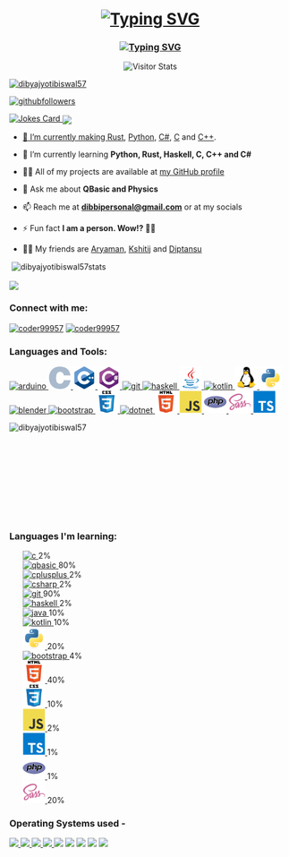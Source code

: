<!DOCTYPE html>
<html lang="en">
<head>
    <meta charset="UTF-8">
    <meta name="viewport" content="width=device-width, initial-scale=1.0">
    <link rel="stylesheet" href="style.css">
    <link rel="icon" href="kalilinux.png">
</head>


<body>
<h1 align="center"><a href="https://git.io/typing-svg"><img src="https://readme-typing-svg.demolab.com?font=Space+Mono&size=30&pause=500&color=387CF7&center=true&vCenter=true&width=570&lines=Hi+%F0%9F%91%8B%2C+I'm+Dibyajyoti+Biswal" alt="Typing SVG" /></a></h1>
<h3 align="center"><a href="https://git.io/typing-svg"><img src="https://readme-typing-svg.demolab.com?font=Space+Mono&size=18&pause=500&color=30A5F7&center=true&vCenter=true&width=600&lines=A+student+who+struggles+with+studies." alt="Typing SVG" /></a></h3>
    <div align="center">
        <img alt="Visitor Stats" 
            src="https://widgetbite.com/stats/DibyajyotiBiswal57"/>  
    </div>

<p align="left"> <a href="https://github.com/ryo-ma/github-profile-trophy"><img src="https://github-profile-trophy.vercel.app/?username=dibyajyotibiswal57&&title=-PullRequest,-Reviews&theme=gitdimmed" alt="dibyajyotibiswal57" /></a> </p>

<p align="left"> <a href="https://github.com/DibyajyotiBiswal57" target="blank"><img src="https://img.shields.io/github/followers/DibyajyotiBiswal57?style=for-the-badge&label=Followers%20on%20GitHub&labelColor=grey&color=cyan" alt="githubfollowers"/> </p>

<!-- HTML -->
<img src="https://readme-jokes.vercel.app/api?theme=gradientBlue&hideborder" alt="Jokes Card" /> <img align="center" src="https://quotes-github-readme.vercel.app/api?type=vertical&theme=github" />



- 🔭 I’m currently making [Rust](https://github.com/DibyajyotiBiswal57/Rust-programs), [Python](https://github.com/DibyajyotiBiswal57/Python-programs), [C#](https://github.com/DibyajyotiBiswal57/Csharp-programs), [C](https://github.com/DibyajyotiBiswal57/C-programs) and [C++](https://github.com/DibyajyotiBiswal57/Cplusplus-programs).

- 🌱 I’m currently learning **Python, Rust, Haskell, C, C++ and C#**

- 👨‍💻 All of my projects are available at [my GitHub profile](https://github.com/DibyajyotiBiswal57?tab=repositories)

- 💬 Ask me about **QBasic and Physics**

- 📫 Reach me at **dibbipersonal@gmail.com** or at my socials

- ⚡ Fun fact **I am a person. Wow!? 🤯😮**

- 👯‍♂️ My friends are [Aryaman](https://github.com/albert-hawkins-heisenberg), [Kshitij](https://github.com/UnderRatedCoder05) and [Diptansu](https://github.com/dsdoescreative)

<p>&nbsp;<img align="center" src="https://github-readme-stats.vercel.app/api?username=dibyajyotibiswal57&show_icons=true&locale=en&rank_icon=percentile&include_all_commits=true&title_color=cyan&icon_color=2234AE&text_color=D3D3D3&bg_color=60,000000,130F40&border=none&show=reviews,discussions_started,discussions_answered,prs_merged,prs_merged_percentage" alt="dibyajyotibiswal57stats" /></p>

[//]: # (wakatime-stats)
[//]: # (end-wakatime-stats)


<p> <img align="center" src="https://github-readme-activity-graph.vercel.app/graph?username=DibyajyotiBiswal57&&theme=github&hide_border=true&custom_title=My%20contributions%20graph&days=50" /> </p>

<h3 align="left">Connect with me:</h3>
<p align="left">
<a href="https://twitter.com/coder99957" target="blank"><img align="center" src="https://raw.githubusercontent.com/rahuldkjain/github-profile-readme-generator/master/src/images/icons/Social/twitter.svg" alt="coder99957" height="30" width="40" /></a>
<a href="https://instagram.com/coder99957" target="blank"><img align="center" src="https://raw.githubusercontent.com/rahuldkjain/github-profile-readme-generator/master/src/images/icons/Social/instagram.svg" alt="coder99957" height="30" width="40" /></a>
</p>

<h3 align="left">Languages and Tools:</h3>
<p align="left"> <a href="https://www.arduino.cc/" target="blank" rel="noreferrer"> <img src="https://cdn.worldvectorlogo.com/logos/arduino-1.svg" alt="arduino" width="40" height="40"/> </a> <a href="https://www.cprogramming.com/" target="_blank" rel="noreferrer"> <img src="https://raw.githubusercontent.com/devicons/devicon/master/icons/c/c-original.svg" alt="c" width="40" height="40"/> </a> <a href="https://www.w3schools.com/cpp/" target="_blank" rel="noreferrer"> <img src="https://raw.githubusercontent.com/devicons/devicon/master/icons/cplusplus/cplusplus-original.svg" alt="cplusplus" width="40" height="40"/> </a> <a href="https://www.w3schools.com/cs/" target="_blank" rel="noreferrer"> <img src="https://raw.githubusercontent.com/devicons/devicon/master/icons/csharp/csharp-original.svg" alt="csharp" width="40" height="40"/> </a> <a href="https://git-scm.com/" target="_blank" rel="noreferrer"> <img src="https://www.vectorlogo.zone/logos/git-scm/git-scm-icon.svg" alt="git" width="40" height="40"/> </a>  <a href="https://www.haskell.org/" target="_blank" rel="noreferrer"> <img src="https://upload.wikimedia.org/wikipedia/commons/1/1c/Haskell-Logo.svg" alt="haskell" width="40" height="40"/> </a> <a href="https://www.java.com" target="_blank" rel="noreferrer"> <img src="https://raw.githubusercontent.com/devicons/devicon/master/icons/java/java-original.svg" alt="java" width="40" height="40"/> </a> <a href="https://kotlinlang.org" target="_blank" rel="noreferrer"> <img src="https://www.vectorlogo.zone/logos/kotlinlang/kotlinlang-icon.svg" alt="kotlin" width="40" height="40"/> </a> <a href="https://www.linux.org/" target="_blank" rel="noreferrer"> <img src="https://raw.githubusercontent.com/devicons/devicon/master/icons/linux/linux-original.svg" alt="linux" width="40" height="40"/> </a> <a href="https://www.python.org" target="_blank" rel="noreferrer"> <img src="https://raw.githubusercontent.com/devicons/devicon/master/icons/python/python-original.svg" alt="python" width="40" height="40"/> </a> <a href="https://www.blender.org/" target="_blank" rel="noreferrer"> <img src="https://download.blender.org/branding/community/blender_community_badge_white.svg" alt="blender" width="40" height="40"/> </a> <a href="https://getbootstrap.com" target="_blank" rel="noreferrer"> <img src="https://upload.wikimedia.org/wikipedia/commons/b/b2/Bootstrap_logo.svg" alt="bootstrap" width="40" height="40"/> </a> <a href="https://www.w3schools.com/css/" target="_blank" rel="noreferrer"> <img src="https://raw.githubusercontent.com/devicons/devicon/master/icons/css3/css3-original-wordmark.svg" alt="css3" width="40" height="40"/> </a> <a href="https://dotnet.microsoft.com/" target="_blank" rel="noreferrer"> <img src="https://upload.wikimedia.org/wikipedia/commons/7/7d/Microsoft_.NET_logo.svg" alt="dotnet" width="40" height="40"/> </a> <a href="https://www.w3.org/html/" target="_blank" rel="noreferrer"> <img src="https://raw.githubusercontent.com/devicons/devicon/master/icons/html5/html5-original-wordmark.svg" alt="html5" width="40" height="40"/> </a> <a href="https://developer.mozilla.org/en-US/docs/Web/JavaScript" target="_blank" rel="noreferrer"> <img src="https://raw.githubusercontent.com/devicons/devicon/master/icons/javascript/javascript-original.svg" alt="javascript" width="40" height="40"/> </a> <a href="https://www.php.net" target="_blank" rel="noreferrer"> <img src="https://raw.githubusercontent.com/devicons/devicon/master/icons/php/php-original.svg" alt="php" width="40" height="40"/> </a> <a href="https://sass-lang.com" target="_blank" rel="noreferrer"> <img src="https://raw.githubusercontent.com/devicons/devicon/master/icons/sass/sass-original.svg" alt="sass" width="40" height="40"/> </a> <a href="https://www.typescriptlang.org/" target="_blank" rel="noreferrer"> <img src="https://raw.githubusercontent.com/devicons/devicon/master/icons/typescript/typescript-original.svg" alt="typescript" width="40" height="40"/> </a></p>
</p>

<p><img align="left" src="https://github-readme-stats.vercel.app/api/top-langs?username=dibyajyotibiswal57&show_icons=true&locale=en&layout=compact&langs_count=20&title_color=cyan&icon_color=2234AE&text_color=D3D3D3&bg_color=61,000000,20057A" alt="dibyajyotibiswal57" /></p>

<br>
<br>
<br>
<br>
<br>
<br>
<br>
<br>
<br>
<br>


<h3 align="left">Languages I'm learning:</h3>
<ol style="list-style-type: none; counter-reset: myCounter;"> 
    <li><a href="https://www.cprogramming.com/" target="_blank" rel="noreferrer"> <img src="https://ziadoua.github.io/m3-Markdown-Badges/badges/C/c1.svg" alt="c" width="40" height="40"/> </a>  2%  </li>
    <li><a href="https://qb64.com/" target="_blank" rel="noreferrer"> <img src="https://upload.wikimedia.org/wikipedia/commons/9/91/Qb64.png" alt="qbasic" width="40" height="40"/> </a>  80%  </li>
    <li><a href="[https://cplusplus.com]" target="_blank" rel="noreferrer"> <img src="https://ziadoua.github.io/m3-Markdown-Badges/badges/C++/c++1.svg" alt="cplusplus" width="40" height="40"/> </a>  2%  </li>
    <li><a href="https://www.w3schools.com/cs/" target="_blank" rel="noreferrer"> <img src="https://ziadoua.github.io/m3-Markdown-Badges/badges/CSharp/csharp1.svg" alt="csharp" width="40" height="40"/> </a>  2%  </li>
    <li><a href="https://git-scm.com/" target="_blank" rel="noreferrer"> <img src="https://ziadoua.github.io/m3-Markdown-Badges/badges/Git/git1.svg" alt="git" width="40" height="40"/> </a>  90%  </li>
    <li><a href="https://www.haskell.org/" target="_blank" rel="noreferrer"> <img src="https://upload.wikimedia.org/wikipedia/commons/1/1c/Haskell-Logo.svg" alt="haskell" width="40" height="40"/> </a>  2%  </li>
    <li><a href="https://www.java.com" target="_blank" rel="noreferrer"> <img src="https://ziadoua.github.io/m3-Markdown-Badges/badges/Java/java1.svg" alt="java" width="40" height="40"/> </a>  10%  </li>
    <li><a href="https://kotlinlang.org" target="_blank" rel="noreferrer"> <img src="https://www.vectorlogo.zone/logos/kotlinlang/kotlinlang-icon.svg" alt="kotlin" width="40" height="40"/> </a>  10%  </li>
    <li><a href="https://www.python.org" target="_blank" rel="noreferrer"> <img src="https://raw.githubusercontent.com/devicons/devicon/master/icons/python/python-original.svg" alt="python" width="40" height="40"/> </a>  20%  </li>
    <li><a href="https://getbootstrap.com" target="_blank" rel="noreferrer"> <img src="https://upload.wikimedia.org/wikipedia/commons/b/b2/Bootstrap_logo.svg" alt="bootstrap" width="40" height="40"/> </a>  4%  </li> 
    <li><a href="https://www.w3.org/html/" target="_blank" rel="noreferrer"> <img src="https://raw.githubusercontent.com/devicons/devicon/master/icons/html5/html5-original-wordmark.svg" alt="html5" width="40" height="40"/> </a>  40%  </li>
    <li><a href="https://www.w3schools.com/css/" target="_blank" rel="noreferrer"> <img src="https://raw.githubusercontent.com/devicons/devicon/master/icons/css3/css3-original-wordmark.svg" alt="css3" width="40" height="40"/> </a>  10% </li>
<li><a href="https://developer.mozilla.org/en-US/docs/Web/JavaScript" target="_blank" rel="noreferrer"> <img src="https://raw.githubusercontent.com/devicons/devicon/master/icons/javascript/javascript-original.svg" alt="javascript" width="40" height="40"/> </a>  2%  </li>
    <li><a href="https://www.typescriptlang.org/" target="_blank" rel="noreferrer"> <img src="https://raw.githubusercontent.com/devicons/devicon/master/icons/typescript/typescript-original.svg" alt="typescript" width="40" height="40"/> </a>  1%  </li>
    <li><a href="https://www.php.net" target="_blank" rel="noreferrer"> <img src="https://raw.githubusercontent.com/devicons/devicon/master/icons/php/php-original.svg" alt="php" width="40" height="40"/> </a>  1%  </li>
    <li><a href="https://sass-lang.com" target="_blank" rel="noreferrer"> <img src="https://raw.githubusercontent.com/devicons/devicon/master/icons/sass/sass-original.svg" alt="sass" width="40" height="40"/> </a>  20%  </li> </p>
</ol>



<h3 align="left"> Operating Systems used - </h3>

<p align="left"> <a href="https:/archlinux.org" target="blank"><img src="https://ziadoua.github.io/m3-Markdown-Badges/badges/Arch/arch1.svg" /> <a href="https://www.apple.com" target="blank"><img src="https://ziadoua.github.io/m3-Markdown-Badges/badges/iOS/ios1.svg" /> <a href="https://www.linux.org" target="blank"><img src="https://ziadoua.github.io/m3-Markdown-Badges/badges/Linux/linux2.svg" /> <a href="https://tails.net" target="blank"><img src="https://ziadoua.github.io/m3-Markdown-Badges/badges/TailsOS/tailsos1.svg"/> </a> <img src="https://ziadoua.github.io/m3-Markdown-Badges/badges/Windows/windows1.svg"/> <img src="https://ziadoua.github.io/m3-Markdown-Badges/badges/WindowsXP/windowsxp1.svg"/> <img src="https://ziadoua.github.io/m3-Markdown-Badges/badges/Windows10/windows101.svg"/> <a href="https://zorin.com" > <img src="https://img.shields.io/badge/Zorin%20OS-0CC1F3?style=for-the-badge&logo=zorin&logoColor=white"/></a> <a href="https://www.kali.org" > <img src="https://ziadoua.github.io/m3-Markdown-Badges/badges/KaliLinux/kalilinux1.svg" /></a>
</p>

</body>
</html>
